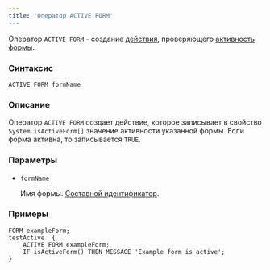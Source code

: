 ```yaml
---
title: 'Оператор ACTIVE FORM'
---
```


Оператор `ACTIVE FORM` - создание [действия](Actions.md), проверяющего [активность](Activity_ACTIVE.md) [формы](Forms.md).

### Синтаксис

    ACTIVE FORM formName

### Описание

Оператор `ACTIVE FORM` создает действие, которое записывает в свойство `System.isActiveForm[]` значение активности указанной формы. Если форма активна, то записывается `TRUE`.

### Параметры

- `formName`

    Имя формы. [Составной идентификатор](IDs.md#cid).

### Примеры

```lsf
FORM exampleForm;
testActive  {
    ACTIVE FORM exampleForm;
    IF isActiveForm() THEN MESSAGE 'Example form is active';
}
```
